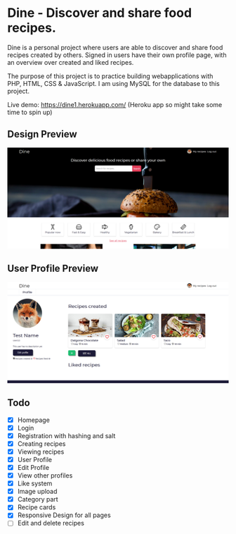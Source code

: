 # Dine - Discover and share food recipes. 
Dine is a personal project where users are able to discover and share food recipes created by others. Signed in users have their own profile page, with an overview over created and liked recipes. 

The purpose of this project is to practice building webapplications with PHP, HTML, CSS & JavaScript. I am using MySQL for the database to this project. 

Live demo: https://dine1.herokuapp.com/ (Heroku app so might take some time to spin up)

## Design Preview
![Design preview ](public/img/preview3.png)

## User Profile Preview
![Design preview ](public/img/preview-profile.png)

## Todo
- [x] Homepage
- [x] Login
- [x] Registration with hashing and salt
- [x] Creating recipes
- [x] Viewing recipes
- [x] User Profile
- [x] Edit Profile
- [x] View other profiles
- [x] Like system
- [x] Image upload
- [x] Category part
- [x] Recipe cards
- [x] Responsive Design for all pages
- [ ] Edit and delete recipes
